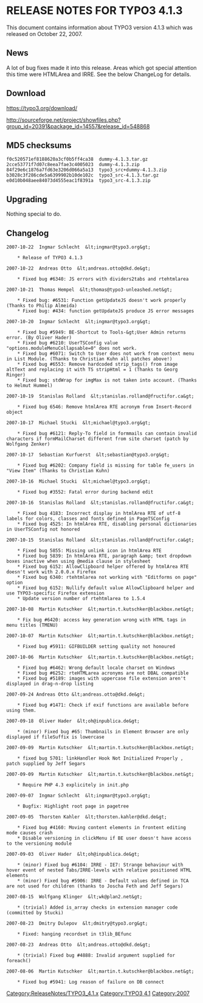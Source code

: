 RELEASE NOTES FOR TYPO3 4.1.3
=============================

This document contains information about TYPO3 version 4.1.3 which was
released on October 22, 2007.

News
----

A lot of bug fixes made it into this release. Areas which got special
attention this time were HTMLArea and IRRE. See the below ChangeLog for
details.

Download
--------

<https://typo3.org/download/>

<http://sourceforge.net/project/showfiles.php?group_id=20391&package_id=14557&release_id=548868>

MD5 checksums
-------------

    f0c520571ef8188620a3cf0b5ff4ca38  dummy-4.1.3.tar.gz
    2cce53771f7d07c8eea7fae3c4005023  dummy-4.1.3.zip
    84f29e6c1876a7fd63e3206d066a5a13  typo3_src+dummy-4.1.3.zip
    b3028c3f286cde5a6399902b10de102c  typo3_src-4.1.3.tar.gz
    e0d10b048aee84073d4555eac1f8391a  typo3_src-4.1.3.zip

Upgrading
---------

Nothing special to do.

Changelog
---------

    2007-10-22  Ingmar Schlecht  &lt;ingmar@typo3.org&gt;

        * Release of TYPO3 4.1.3

    2007-10-22  Andreas Otto  &lt;andreas.otto@dkd.de&gt;

        * Fixed bug #6340: JS errors with dividers2tabs and rtehtmlarea

    2007-10-21  Thomas Hempel  &lt;thomas@typo3-unleashed.net&gt;
        
        * Fixed bug: #6531: Function getUpdateJS doesn't work properly (Thanks to Philip Almeida)
        * Fixed bug: #434: function getUpdateJS produce JS error messages
        
    2007-10-20  Ingmar Schlecht  &lt;ingmar@typo3.org&gt;

        * Fixed bug #5949: BE-Shortcut to Tools-&gt;User Admin returns error. (By Oliver Hader)
        * Fixed bug #6210: UserTSConfig value "options.moduleMenuCollapsable=0" does not work.
        * Fixed bug #6071: Switch to User does not work from context menu in List Module. (Thanks to Christian Kuhn all patches above!)
        * Fixed bug #6553: Remove hardcoded strip_tags() from image altText and replacing it with TS stripHtml = 1 (Thanks to Georg Ringer)
        * Fixed bug: stdWrap for imgMax is not taken into account. (Thanks to Helmut Hummel)

    2007-10-19  Stanislas Rolland  &lt;stanislas.rolland@fructifor.ca&gt;

        * Fixed bug 6546: Remove htmlArea RTE acronym from Insert-Record object

    2007-10-17  Michael Stucki  &lt;michael@typo3.org&gt;

        * Fixed bug #6121: Reply-To field in formmails can contain invalid characters if formMailCharset different from site charset (patch by Wolfgang Zenker)

    2007-10-17  Sebastian Kurfuerst  &lt;sebastian@typo3.org&gt;

        * Fixed bug #6202: Company field is missing for table fe_users in "View Item" (Thanks to Christian Kuhn)

    2007-10-16  Michael Stucki  &lt;michael@typo3.org&gt;

        * Fixed bug #3552: Fatal error during backend edit

    2007-10-16  Stanislas Rolland  &lt;stanislas.rolland@fructifor.ca&gt;

        * Fixed bug 4183: Incorrect display in htmlArea RTE of utf-8 labels for colors, classes and fonts defined in PageTSConfig
        * Fixed bug 4525: In htmlArea RTE, disabling personal dictionaries in UserTSConfig not honored

    2007-10-15  Stanislas Rolland  &lt;stanislas.rolland@fructifor.ca&gt;

        * Fixed bug 5855: Missing unlink icon in htmlArea RTE
        * Fixed bug 5839: In htmlArea RTE, paragraph &amp; text dropdown boxes inactive when using @media clause in stylesheet
        * Fixed bug 6152: AllowClipboard helper offered by htmlArea RTE doesn't work with 2.0.0.x Firefox
        * Fixed bug 6340: rtehtmlarea not working with "Editforms on page" option
        * Fixed bug 6152: Nullify default value AllowClipboard helper and use TYPO3-specific Firefox extension
        * Update version number of rtehtmlarea to 1.5.4

    2007-10-08  Martin Kutschker  &lt;martin.t.kutschker@blackbox.net&gt;

        * Fix bug #6420: access key generation wrong with HTML tags in menu titles (TMENU)

    2007-10-07  Martin Kutschker  &lt;martin.t.kutschker@blackbox.net&gt;

        * Fixed bug #5911: GIFBUILDER setting quality not honoured

    2007-10-06  Martin Kutschker  &lt;martin.t.kutschker@blackbox.net&gt;

        * Fixed bug #6462: Wrong default locale charset on Windows
        * Fixed bug #6252: rteHTMLarea acronyms are not DBAL compatible
        * Fixed bug #5189: images with uppercase file extension aren't displayed in drag-n-drop listing

    2007-09-24 Andreas Otto &lt;andreas.otto@dkd.de&gt;

        * Fixed bug #1471: Check if exif functions are available before using them.

    2007-09-18  Oliver Hader  &lt;oh@inpublica.de&gt;

        * (minor) Fixed bug #65: Thumbnails in Element Browser are only displayed if fileSuffix is lowercase

    2007-09-09  Martin Kutschker  &lt;martin.t.kutschker@blackbox.net&gt;

        * fixed bug 5701: linkHandler Hook Not Initialized Properly , patch supplied by Jeff Segars

    2007-09-09  Martin Kutschker  &lt;martin.t.kutschker@blackbox.net&gt;

        * Require PHP 4.3 explicitely in init.php

    2007-09-07  Ingmar Schlecht  &lt;ingmar@typo3.org&gt;

        * Bugfix: Highlight root page in pagetree

    2007-09-05  Thorsten Kahler  &lt;thorsten.kahler@dkd.de&gt;

        * Fixed bug #4160: Moving content elements in frontent editing mode causes crash
        * Disable versioning in clickMenu if BE user doesn't have access to the versioning module

    2007-09-03  Oliver Hader  &lt;oh@inpublica.de&gt;

        * (minor) Fixed bug #6104: IRRE - IE7: Strange behaviour with hover event of nested Tabs/IRRE-levels with relative positioned HTML elements
        * (minor) Fixed bug #5906: IRRE - Default values defined in TCA are not used for children (thanks to Joscha Feth and Jeff Segars)

    2007-08-15  Wolfgang Klinger  &lt;wk@plan2.net&gt;

        * (trivial) Added is_array checks in extension manager code (committed by Stucki)

    2007-08-23  Dmitry Dulepov  &lt;dmitry@typo3.org&gt;

        * Fixed: hanging recordset in t3lib_BEfunc

    2007-08-23  Andreas Otto  &lt;andreas.otto@dkd.de&gt;

        * (trivial) Fixed bug #4888: Invalid argument supplied for foreach()

    2007-08-06  Martin Kutschker  &lt;martin.t.kutschker@blackbox.net&gt;

        * Fixed bug #5941: Log reason of failure on DB connect

<Category:ReleaseNotes/TYPO3_4.1.x> [Category:TYPO3
4.1](Category:TYPO3_4.1 "wikilink") <Category:2007>
